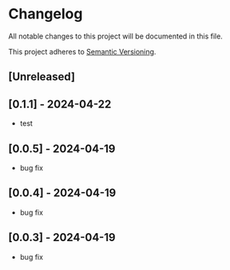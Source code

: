 # Changelog

All notable changes to this project will be documented in this file.

This project adheres to [Semantic Versioning](https://semver.org).

<!--
Note: In this file, do not use the hard wrap in the middle of a sentence for compatibility with GitHub comment style markdown rendering.
-->

## [Unreleased]

## [0.1.1] - 2024-04-22
- test

## [0.0.5] - 2024-04-19
- bug fix

## [0.0.4] - 2024-04-19
- bug fix

## [0.0.3] - 2024-04-19
- bug fix